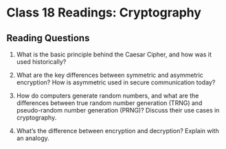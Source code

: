 # Class 18 Readings: Cryptography

## Reading Questions

1. What is the basic principle behind the Caesar Cipher, and how was it used historically?

2. What are the key differences between symmetric and asymmetric encryption? How is asymmetric used in secure communication today?

3. How do computers generate random numbers, and what are the differences between true random number generation (TRNG) and pseudo-random number generation (PRNG)? Discuss their use cases in cryptography.

4. What’s the difference between encryption and decryption? Explain with an analogy.